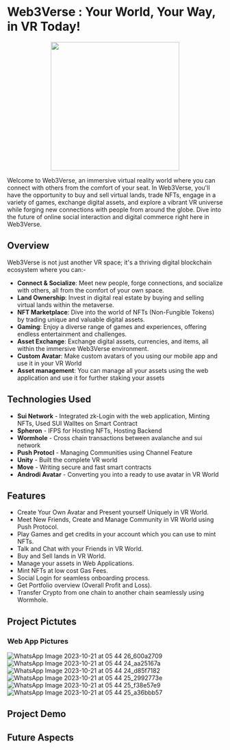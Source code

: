# Web3Verse : Your World, Your Way, in VR Today!

<p align="center">
<img src="https://github.com/Omkar-Ghongade/Web3Verse/assets/88375748/cfd6012f-a859-4d8b-806f-073d1512d669"  width="300" height="300">
</p>


Welcome to Web3Verse, an immersive virtual reality world where you can connect with others from the comfort of your seat. In Web3Verse, you'll have the opportunity to buy and sell virtual lands, trade NFTs, engage in a variety of games, exchange digital assets, and explore a vibrant VR universe while forging new connections with people from around the globe. Dive into the future of online social interaction and digital commerce right here in Web3Verse.

## Overview

Web3Verse is not just another VR space; it's a thriving digital blockchain ecosystem where you can:-

- **Connect & Socialize**: Meet new people, forge connections, and socialize with others, all from the comfort of your own space.
- **Land Ownership**: Invest in digital real estate by buying and selling virtual lands within the metaverse.
- **NFT Marketplace**: Dive into the world of NFTs (Non-Fungible Tokens) by trading unique and valuable digital assets.
- **Gaming**: Enjoy a diverse range of games and experiences, offering endless entertainment and challenges.
- **Asset Exchange**: Exchange digital assets, currencies, and items, all within the immersive Web3Verse environment.
- **Custom Avatar**: Make custom avatars of you using our mobile app and use it in your VR World
- **Asset management**:  You can manage all your assets using the web application and use it for further staking your assets

## Technologies Used
  - **Sui Network** - Integrated zk-Login with the web application, Minting NFTs, Used SUI Walltes on Smart Contract
  - **Spheron** - IFPS for Hosting NFTs, Hosting Backend
  - **Wormhole** - Cross chain transactions between avalanche and sui network
  - **Push Protocl** - Managing Communities using Channel Feature
  - **Unity** - Built the complete VR world
  - **Move** - Writing secure and fast smart contracts
  - **Androdi Avatar** - Converting you into a ready to use avatar in VR World

##  Features
  - Create Your Own Avatar and Present yourself Uniquely in VR World.
  - Meet New Friends, Create and Manage Community in VR World using Push Protocol.
  - Play Games and get credits in your account which you can use to mint NFTs.
  - Talk and Chat with your Friends in VR World.
  - Buy and Sell lands in VR World.
  - Manage your assets in Web Applications.
  - Mint NFTs at low cost Gas Fees.
  - Social Login for seamless onboarding process.
  - Get Portfolio overview (Overall Profit and Loss).
  - Transfer Crypto from one chain to another chain seamlessly using Wormhole.

## Project Pictutes

### Web App Pictures
![WhatsApp Image 2023-10-21 at 05 44 26_600a2709](https://github.com/Omkar-Ghongade/Web3Verse/assets/88375748/66f493c0-4b82-4c1c-866b-5bb9b0d69fc6)
![WhatsApp Image 2023-10-21 at 05 44 24_aa25167a](https://github.com/Omkar-Ghongade/Web3Verse/assets/88375748/932b96f7-0174-43ef-ab90-e191300b45fb)
![WhatsApp Image 2023-10-21 at 05 44 24_d85f7182](https://github.com/Omkar-Ghongade/Web3Verse/assets/88375748/12acd83f-c791-4ee0-b215-c1b76649cf26)
![WhatsApp Image 2023-10-21 at 05 44 25_2992773e](https://github.com/Omkar-Ghongade/Web3Verse/assets/88375748/4c38df2e-a8f8-4d6a-91c1-6bb42c4d6ec9)
![WhatsApp Image 2023-10-21 at 05 44 25_f38e57e9](https://github.com/Omkar-Ghongade/Web3Verse/assets/88375748/8a40fd67-d441-4961-8688-dfbd57b35d97)
![WhatsApp Image 2023-10-21 at 05 44 25_a36bbb57](https://github.com/Omkar-Ghongade/Web3Verse/assets/88375748/1e371e2a-35ac-48fb-a04d-acdfb11e1618)


## Project Demo

## Future Aspects
